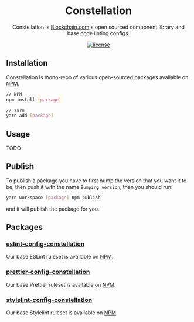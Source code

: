 <h1 align="center">Constellation</h1>
<div align="center">

Constellation is [Blockchain.com](https://blockchain.com)'s open sourced component library and base code linting configs.

[![license](https://img.shields.io/badge/license-MIT-blue.svg)](https://https://github.com/blockchain/constellation/blob/master/LICENSE)

<!--[![npm latest package](https://img.shields.io/npm/v/@material-ui/core/latest.svg)](https://www.npmjs.com/package/@material-ui/core)
[![npm downloads](https://img.shields.io/npm/dm/@material-ui/core.svg)](https://www.npmjs.com/package/@material-ui/core)
-->
</div>

## Installation

Constellation is mono-repo of various open-sourced packages available on [NPM](https://www.npmjs.com/~blockchain-official/constellation).

```sh
// NPM
npm install [package]

// Yarn
yarn add [package]
```

## Usage

TODO

## Publish

To publish a package you have to first bump the version that you want it to be, then push it with the name `Bumping version`, then you should run:

```sh
yarn workspace [package] npm publish
```

and it will publish the package for you.

## Packages

### [eslint-config-constellation](./packages/eslint-config-constellation)

Our base ESLint ruleset is available on [NPM](https://www.npmjs.com/package/eslint-config-constellation).

### [prettier-config-constellation](./packages/prettier-config-constellation)

Our base Prettier ruleset is available on [NPM](https://www.npmjs.com/package/prettier-config-constellation).

### [stylelint-config-constellation](./packages/stylelint-config-constellation)

Our base Stylelint ruleset is available on [NPM](https://www.npmjs.com/package/stylelint-config-constellation).
